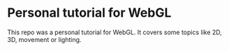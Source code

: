 # Personal tutorial for WebGL
This repo was a personal tutorial for WebGL. It covers some topics like 2D, 3D, movement or lighting.
